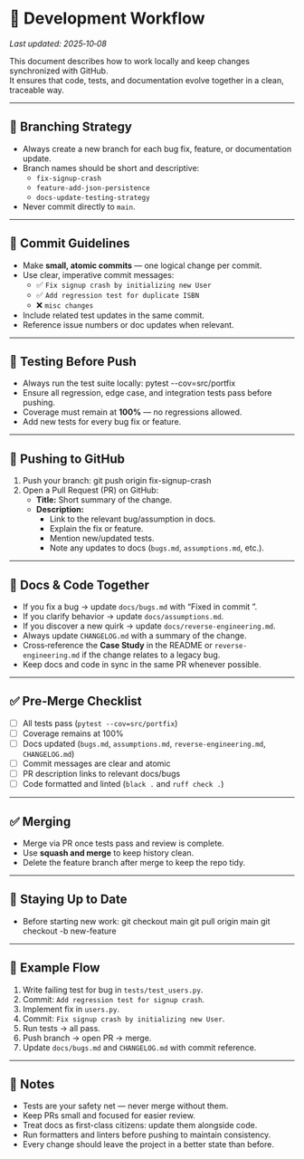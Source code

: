 # 🔄 Development Workflow

_Last updated: 2025‑10‑08_

This document describes how to work locally and keep changes synchronized with GitHub.  
It ensures that code, tests, and documentation evolve together in a clean, traceable way.

---

## 📂 Branching Strategy
- Always create a new branch for each bug fix, feature, or documentation update.
- Branch names should be short and descriptive:
  - `fix-signup-crash`
  - `feature-add-json-persistence`
  - `docs-update-testing-strategy`
- Never commit directly to `main`.

---

## 📝 Commit Guidelines
- Make **small, atomic commits** — one logical change per commit.
- Use clear, imperative commit messages:
  - ✅ `Fix signup crash by initializing new User`
  - ✅ `Add regression test for duplicate ISBN`
  - ❌ `misc changes`
- Include related test updates in the same commit.
- Reference issue numbers or doc updates when relevant.

---

## 🧪 Testing Before Push
- Always run the test suite locally:
  pytest --cov=src/portfix
- Ensure all regression, edge case, and integration tests pass before pushing.
- Coverage must remain at **100%** — no regressions allowed.
- Add new tests for every bug fix or feature.

---

## 🚀 Pushing to GitHub
1. Push your branch:
   git push origin fix-signup-crash
2. Open a Pull Request (PR) on GitHub:
   - **Title:** Short summary of the change.
   - **Description:** 
     - Link to the relevant bug/assumption in docs.
     - Explain the fix or feature.
     - Mention new/updated tests.
     - Note any updates to docs (`bugs.md`, `assumptions.md`, etc.).

---

## 🔗 Docs & Code Together
- If you fix a bug → update `docs/bugs.md` with “Fixed in commit <hash>”.
- If you clarify behavior → update `docs/assumptions.md`.
- If you discover a new quirk → update `docs/reverse-engineering.md`.
- Always update `CHANGELOG.md` with a summary of the change.
- Cross‑reference the **Case Study** in the README or `reverse-engineering.md` if the change relates to a legacy bug.
- Keep docs and code in sync in the same PR whenever possible.

---

## ✅ Pre‑Merge Checklist
- [ ] All tests pass (`pytest --cov=src/portfix`)
- [ ] Coverage remains at 100%
- [ ] Docs updated (`bugs.md`, `assumptions.md`, `reverse-engineering.md`, `CHANGELOG.md`)
- [ ] Commit messages are clear and atomic
- [ ] PR description links to relevant docs/bugs
- [ ] Code formatted and linted (`black .` and `ruff check .`)

---

## ✅ Merging
- Merge via PR once tests pass and review is complete.
- Use **squash and merge** to keep history clean.
- Delete the feature branch after merge to keep the repo tidy.

---

## 🔄 Staying Up to Date
- Before starting new work:
  git checkout main
  git pull origin main
  git checkout -b new-feature

---

## 📝 Example Flow
1. Write failing test for bug in `tests/test_users.py`.
2. Commit: `Add regression test for signup crash`.
3. Implement fix in `users.py`.
4. Commit: `Fix signup crash by initializing new User`.
5. Run tests → all pass.
6. Push branch → open PR → merge.
7. Update `docs/bugs.md` and `CHANGELOG.md` with commit reference.

---

## 📖 Notes
- Tests are your safety net — never merge without them.
- Keep PRs small and focused for easier review.
- Treat docs as first-class citizens: update them alongside code.
- Run formatters and linters before pushing to maintain consistency.
- Every change should leave the project in a better state than before.
